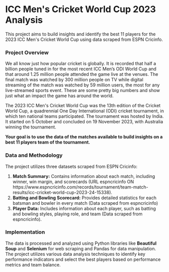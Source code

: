 <h1>ICC Men's Cricket World Cup 2023 Analysis</h1>
This project aims to build insights and identify the best 11 players for the 2023 ICC Men's Cricket World Cup using data scraped from ESPN Cricinfo.

<h3>Project Overview</h3>
<p>We all know just how popular cricket is globally. It is recorded that half a billion people tuned in for the most recent ICC Men’s ODI World Cup and that around 1.25 million people attended the game live at the venues. The final match was watched by 300 million people on TV while digital streaming of the match was watched by 59 million users, the most for any live-streamed sports event. These are some pretty big numbers and show just what an impact the game has around the world.

The 2023 ICC Men's Cricket World Cup was the 13th edition of the Cricket World Cup, a quadrennial One Day International (ODI) cricket tournament, in which ten national teams participated. The tournament was hosted by India. It started on 5 October and concluded on 19 November 2023, with Australia winning the tournament.

<strong>Your goal is to use the data of the matches available to build insights on a best 11 players team of the tournament.</strong></p>

<h3>Data and Methodology</h3>
The project utilizes three datasets scraped from ESPN Cricinfo:
<ol>
  <li>
    <strong>Match Summary:</strong> Contains information about each match, including winner, win margin, and scorecards (URL espncricinfo ON https://www.espncricinfo.com/records/tournament/team-match-results/icc-cricket-world-cup-2023-24-15338).
  </li>

  <li>
    <strong>Batting and Bowling Scorecard:</strong> Provides detailed statistics for each batsman and bowler in every match (Data scraped from espncricinfo)
  </li>

  <li>
    <strong>Player Data:</strong> Includes information about each player, such as batting and bowling styles, playing role, and team (Data scraped from espncricinfo).
  </li>
</ol>

 <h3>Implementation</h3>
<p>The data is processed and analyzed using Python libraries like <strong>Beautiful Soup</strong> and <strong>Selenium</strong> for web scraping and Pandas for data manipulation. The project utilizes various data analysis techniques to identify key performance indicators and select the best players based on performance metrics and team balance.</p>

